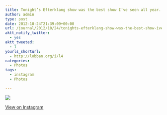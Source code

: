 ```yaml
---
title: Tonight’s Efterklang show was the best show I’ve seen all year.
author: admin
type: post
date: 2012-10-24T21:39:09+00:00
url: /journal/2012/10/24/tonights-efterklang-show-was-the-best-show-ive-seen-all-year/
aktt_notify_twitter:
  - yes
aktt_tweeted:
  - 1
yourls_shorturl:
  - http://lobban.org/i/l4
categories:
  - Photos
tags:
  - instagram
  - Photos

---
```

![][1]

[View on Instagram][2]

 [1]: http://lobban.org/wp-content/uploads/HLIC/d0346d37d16822087a3f33fe6856eee3.jpg
 [2]: http://instagr.am/p/RLfwXOKls9/